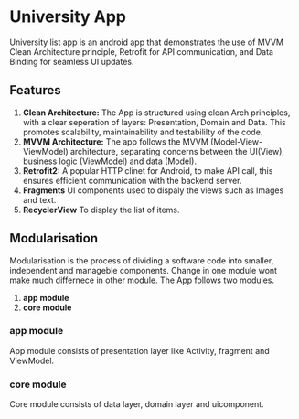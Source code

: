# University App
University list app is an android app that demonstrates the use of MVVM Clean Architecture principle, Retrofit for API communication, and Data Binding for seamless UI updates.
## Features
1. **Clean Architecture:** The App is structured using clean Arch principles, with a clear seperation of layers: Presentation, Domain and Data. This promotes scalability, maintainability and testabililty of the code.
1. **MVVM Architecture:** The app follows the MVVM (Model-View-ViewModel) architecture, separating concerns between the UI(View), business logic (ViewModel) and data (Model).
1. **Retrofit2:** A popular HTTP clinet for Android, to make API call, this ensures efficient communication with the backend server.
1. **Fragments** UI components used to dispaly the views such as Images and text.
1. **RecyclerView** To display the list of items.

## Modularisation
Modularisation is the process of dividing a software code into smaller, independent and manageble components. Change in one module wont make much differnece in other module. The App follows two modules.
1. **app module**
1. **core module**
### app module
App module consists of presentation layer like Activity, fragment and ViewModel.
### core module 
Core module consists of data layer, domain layer and uicomponent.







